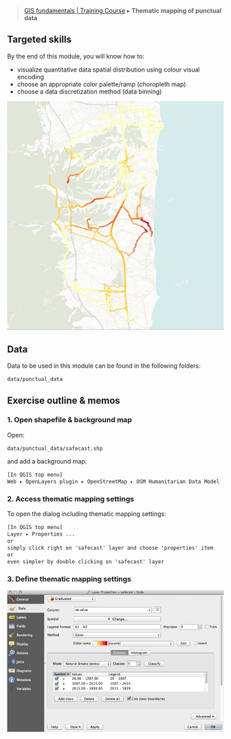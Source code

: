 > [GIS fundamentals | Training Course](agenda.md) ▸ **Thematic mapping of punctual data**

## Targeted skills
By the end of this module, you will know how to:
* visualize quantitative data spatial distribution using colour visual encoding
* choose an appropriate color palette/ramp (choropleth map)
* choose a data discretization method (data binning)

![Punctual data mapping](img/them-mapping-points-final.png)

## Data
Data to be used in this module can be found in the following folders:
```
data/punctual_data
```
## Exercise outline & memos

### 1. Open shapefile & background map
Open:
```
data/punctual_data/safecast.shp
```

and add a background map:
```
[In QGIS top menu] 
Web ▸ OpenLayers plugin ▸ OpenStreetMap ▸ OSM Humanitarian Data Model
```

### 2. Access thematic mapping settings

To open the dialog including thematic mapping settings:

```
[In QGIS top menu] 
Layer ▸ Properties ...
or
simply click right on 'safecast' layer and choose 'properties' item
or 
even simpler by double clicking on 'safecast' layer
```

### 3. Define thematic mapping settings


![dialog](img/them-mapping-points-1.png)


